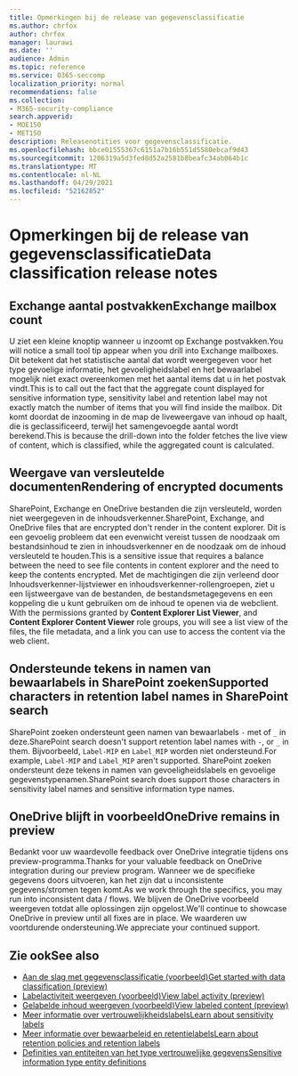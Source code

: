 ```yaml
---
title: Opmerkingen bij de release van gegevensclassificatie
ms.author: chrfox
author: chrfox
manager: laurawi
ms.date: ''
audience: Admin
ms.topic: reference
ms.service: O365-seccomp
localization_priority: normal
recommendations: false
ms.collection:
- M365-security-compliance
search.appverid:
- MOE150
- MET150
description: Releasenotities voor gegevensclassificatie.
ms.openlocfilehash: bbce01555367c6151a7b16b551d5580ebcaf9d43
ms.sourcegitcommit: 1206319a5d3fed8d52a2581b8beafc34ab064b1c
ms.translationtype: MT
ms.contentlocale: nl-NL
ms.lasthandoff: 04/29/2021
ms.locfileid: "52162852"
---
```

# <a name="data-classification-release-notes"></a><span data-ttu-id="23b40-103">Opmerkingen bij de release van gegevensclassificatie</span><span class="sxs-lookup"><span data-stu-id="23b40-103">Data classification release notes</span></span>


## <a name="exchange-mailbox-count"></a><span data-ttu-id="23b40-104">Exchange aantal postvakken</span><span class="sxs-lookup"><span data-stu-id="23b40-104">Exchange mailbox count</span></span>

<span data-ttu-id="23b40-105">U ziet een kleine knoptip wanneer u inzoomt op Exchange postvakken.</span><span class="sxs-lookup"><span data-stu-id="23b40-105">You will notice a small tool tip appear when you drill into Exchange mailboxes.</span></span> <span data-ttu-id="23b40-106">Dit betekent dat het statistische aantal dat wordt weergegeven voor het type gevoelige informatie, het gevoeligheidslabel en het bewaarlabel mogelijk niet exact overeenkomen met het aantal items dat u in het postvak vindt.</span><span class="sxs-lookup"><span data-stu-id="23b40-106">This is to call out the fact that the aggregate count displayed for sensitive information type, sensitivity label and retention label may not exactly match the number of items that you will find inside the mailbox.</span></span> <span data-ttu-id="23b40-107">Dit komt doordat de inzooming in de map de liveweergave van inhoud op haalt, die is geclassificeerd, terwijl het samengevoegde aantal wordt berekend.</span><span class="sxs-lookup"><span data-stu-id="23b40-107">This is because the drill-down into the folder fetches the live view of content, which is classified, while the aggregated count is calculated.</span></span>


## <a name="rendering-of-encrypted-documents"></a><span data-ttu-id="23b40-108">Weergave van versleutelde documenten</span><span class="sxs-lookup"><span data-stu-id="23b40-108">Rendering of encrypted documents</span></span>

<span data-ttu-id="23b40-109">SharePoint, Exchange en OneDrive bestanden die zijn versleuteld, worden niet weergegeven in de inhoudsverkenner.</span><span class="sxs-lookup"><span data-stu-id="23b40-109">SharePoint, Exchange, and OneDrive files that are encrypted don't render in the content explorer.</span></span> <span data-ttu-id="23b40-110">Dit is een gevoelig probleem dat een evenwicht vereist tussen de noodzaak om bestandsinhoud te zien in inhoudsverkenner en de noodzaak om de inhoud versleuteld te houden.</span><span class="sxs-lookup"><span data-stu-id="23b40-110">This is a sensitive issue that requires a balance between the need to see file contents in content explorer and the need to keep the contents encrypted.</span></span> <span data-ttu-id="23b40-111">Met de machtigingen die zijn verleend  door Inhoudsverkenner-lijstviewer en inhoudsverkenner-rollengroepen, ziet u een lijstweergave van de bestanden, de bestandsmetagegevens en een koppeling die u kunt gebruiken om de inhoud te openen via de webclient. </span><span class="sxs-lookup"><span data-stu-id="23b40-111">With the permissions granted by **Content Explorer List Viewer**, and **Content Explorer Content Viewer** role groups, you will see a list view of the files, the file  metadata, and a link you can use to access the content via the web client.</span></span>

## <a name="supported-characters-in-retention-label-names-in-sharepoint-search"></a><span data-ttu-id="23b40-112">Ondersteunde tekens in namen van bewaarlabels in SharePoint zoeken</span><span class="sxs-lookup"><span data-stu-id="23b40-112">Supported characters in retention label names in SharePoint search</span></span>

<span data-ttu-id="23b40-113">SharePoint zoeken ondersteunt geen namen van bewaarlabels `-` met of `_` in deze.</span><span class="sxs-lookup"><span data-stu-id="23b40-113">SharePoint search doesn't support retention label names with `-`, or `_` in them.</span></span> <span data-ttu-id="23b40-114">Bijvoorbeeld, `Label-MIP` en `Label_MIP` worden niet ondersteund.</span><span class="sxs-lookup"><span data-stu-id="23b40-114">For example, `Label-MIP` and `Label_MIP` aren't supported.</span></span> <span data-ttu-id="23b40-115">SharePoint zoeken ondersteunt deze tekens in namen van gevoeligheidslabels en gevoelige gegevenstypenamen.</span><span class="sxs-lookup"><span data-stu-id="23b40-115">SharePoint search does support those characters in sensitivity label names and sensitive information type names.</span></span>

## <a name="onedrive-remains-in-preview"></a><span data-ttu-id="23b40-116">OneDrive blijft in voorbeeld</span><span class="sxs-lookup"><span data-stu-id="23b40-116">OneDrive remains in preview</span></span>

<span data-ttu-id="23b40-117">Bedankt voor uw waardevolle feedback over OneDrive integratie tijdens ons preview-programma.</span><span class="sxs-lookup"><span data-stu-id="23b40-117">Thanks for your valuable feedback on OneDrive integration during our preview program.</span></span> <span data-ttu-id="23b40-118">Wanneer we de specifieke gegevens doors uitvoeren, kan het zijn dat u inconsistente gegevens/stromen tegen komt.</span><span class="sxs-lookup"><span data-stu-id="23b40-118">As we work through the specifics, you may run into inconsistent data / flows.</span></span> <span data-ttu-id="23b40-119">We blijven de OneDrive voorbeeld weergeven totdat alle oplossingen zijn opgelost.</span><span class="sxs-lookup"><span data-stu-id="23b40-119">We'll continue to showcase OneDrive in preview until all fixes are in place.</span></span> <span data-ttu-id="23b40-120">We waarderen uw voortdurende ondersteuning.</span><span class="sxs-lookup"><span data-stu-id="23b40-120">We appreciate your continued support.</span></span>


## <a name="see-also"></a><span data-ttu-id="23b40-121">Zie ook</span><span class="sxs-lookup"><span data-stu-id="23b40-121">See also</span></span>

- [<span data-ttu-id="23b40-122">Aan de slag met gegevensclassificatie (voorbeeld)</span><span class="sxs-lookup"><span data-stu-id="23b40-122">Get started with data classification (preview)</span></span>](data-classification-overview.md)
- [<span data-ttu-id="23b40-123">Labelactiviteit weergeven (voorbeeld)</span><span class="sxs-lookup"><span data-stu-id="23b40-123">View label activity (preview)</span></span>](data-classification-activity-explorer.md)
- [<span data-ttu-id="23b40-124">Gelabelde inhoud weergeven (voorbeeld)</span><span class="sxs-lookup"><span data-stu-id="23b40-124">View labeled content (preview)</span></span>](data-classification-content-explorer.md)
- [<span data-ttu-id="23b40-125">Meer informatie over vertrouwelijkheidslabels</span><span class="sxs-lookup"><span data-stu-id="23b40-125">Learn about sensitivity labels</span></span>](sensitivity-labels.md)
- [<span data-ttu-id="23b40-126">Meer informatie over bewaarbeleid en retentielabels</span><span class="sxs-lookup"><span data-stu-id="23b40-126">Learn about retention policies and retention labels</span></span>](retention.md)
- [<span data-ttu-id="23b40-127">Definities van entiteiten van het type vertrouwelijke gegevens</span><span class="sxs-lookup"><span data-stu-id="23b40-127">Sensitive information type entity definitions</span></span>](sensitive-information-type-entity-definitions.md)